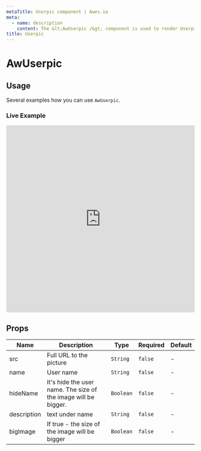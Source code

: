 ```yaml
---
metaTitle: Userpic сomponent | Awes.io
meta:
  - name: description
    content: The &lt;AwUserpic /&gt; component is used to render Userpic - UI Vue component for Awes.io.
title: Userpic
---
```


# AwUserpic

## Usage
Several examples how you can use `AwUserpic`.

### Live Example
<iframe
     src='https://codesandbox.io/embed/github/awes-io/client/tree/master/examples/basic-ui?autoresize=1&fontsize=14&hidenavigation=1&initialpath=%2Faw-userpic&module=%2Fpages%2Faw-userpic.vue&theme=dark&view=editor'
     style='width:100%; height:500px; border:0; border-radius: 4px; overflow:hidden;'
     title='basic-ui'
     allow='geolocation; microphone; camera; midi; vr; accelerometer; gyroscope; payment; ambient-light-sensor; encrypted-media; usb'
     sandbox='allow-modals allow-forms allow-popups allow-scripts allow-same-origin'
   ></iframe>

## Props

<!-- @vuese:AwUserpic:props:start -->
|Name|Description|Type|Required|Default|
|---|---|---|---|---|
|src|Full URL to the picture|`String`|`false`|-|
|name|User name|`String`|`false`|-|
|hideName|It's hide the user name. The size of the image will be bigger.|`Boolean`|`false`|-|
|description|text under name|`String`|`false`|-|
|bigImage|If true - the size of the image will be bigger|`Boolean`|`false`|-|

<!-- @vuese:AwUserpic:props:end -->
